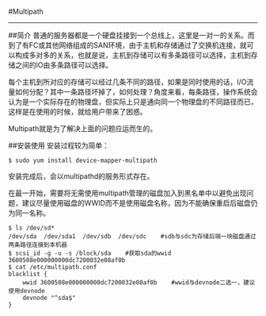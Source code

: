 #Multipath

---

##简介
普通的服务器都是一个硬盘挂接到一个总线上，这里是一对一的关系。而到了有FC或其他网络组成的SAN环境，由于主机和存储通过了交换机连接，就可以构成多对多的关系，也就是说，主机到存储可以有多条路径可以选择，主机到存储之间的IO由多条路径可以选择。

每个主机到所对应的存储可以经过几条不同的路径，如果是同时使用的话，I/O流量如何分配？其中一条路径坏掉了，如何处理？角度来看，每条路径，操作系统会认为是一个实际存在的物理盘，但实际上只是通向同一个物理盘的不同路径而已，这样是在使用的时候，就给用户带来了困惑。

Multipath就是为了解决上面的问题应运而生的。

##安装使用
安装过程较为简单：
```shell
$ sudo yum install device-mapper-multipath
```
安装完成后，会以multipathd的服务形式存在。

在最一开始，需要将无需使用multipath管理的磁盘加入到黑名单中以避免出现问题，建议尽量使用磁盘的WWID而不是使用磁盘名称，因为不能确保重启后磁盘仍为同一名称。
```shell
$ ls /dev/sd*
/dev/sda  /dev/sda1  /dev/sdb  /dev/sdc    #sdb与sdc为存储后端一块磁盘通过两条路径连接到本机器
$ scsi_id -g -u -s /block/sda    #获取sda的wwid
3600508e000000000dc7200032e08af0b
$ cat /etc/multipath.conf
blacklist {
    wwid 3600508e000000000dc7200032e08af0b    #wwid与devnode二选一，建议使用devnode
    devnode "^sda$"    
}

```